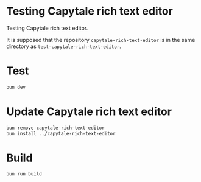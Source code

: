 # Testing Capytale rich text editor

Testing Capytale rich text editor.

It is supposed that the repository `capytale-rich-text-editor` is in the same
directory as `test-capytale-rich-text-editor`.

# Test

```bash
bun dev
```

# Update Capytale rich text editor

```bash
bun remove capytale-rich-text-editor
bun install ../capytale-rich-text-editor
```

# Build

```bash
bun run build
```

